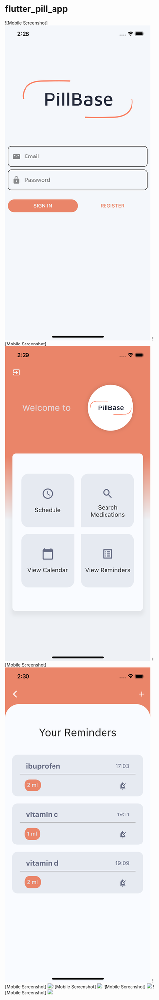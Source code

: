 # flutter_pill_app

![Mobile Screenshot] <img src="pillbase_photos/login_page.png" height=25%>
![Mobile Screenshot] <img src="pillbase_photos/main_page.png" height=25%>
![Mobile Screenshot] <img src="pillbase_photos/list_page.png" height=25%>
![Mobile Screenshot] <img src="(pillbase_photos/create_page.png" height=25%>
![Mobile Screenshot] <img src="(pillbase_photos/calendar_page.png" height=25%>
![Mobile Screenshot] <img src="(pillbase_photos/library_page.png" height=25%>
![Mobile Screenshot] <img src="(pillbase_photos/details_page.png" height=25%>
